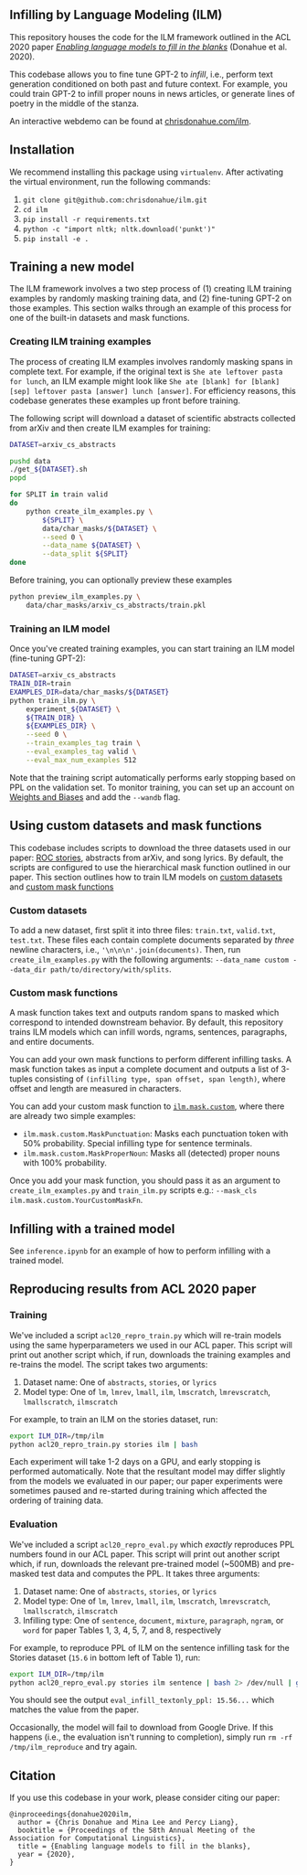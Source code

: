 ## Infilling by Language Modeling (ILM)

This repository houses the code for the ILM framework outlined in the ACL 2020 paper [_Enabling language models to fill in the blanks_](https://arxiv.org/abs/2005.05339) (Donahue et al. 2020).

This codebase allows you to fine tune GPT-2 to _infill_, i.e., perform text generation conditioned on both past and future context. For example, you could train GPT-2 to infill proper nouns in news articles, or generate lines of poetry in the middle of the stanza.

An interactive webdemo can be found at [chrisdonahue.com/ilm](https://chrisdonahue.com/ilm).

## Installation

We recommend installing this package using `virtualenv`. After activating the virtual environment, run the following commands:

1. `git clone git@github.com:chrisdonahue/ilm.git`
1. `cd ilm`
1. `pip install -r requirements.txt`
1. `python -c "import nltk; nltk.download('punkt')"`
1. `pip install -e .`

## Training a new model

The ILM framework involves a two step process of (1) creating ILM training examples by randomly masking training data, and (2) fine-tuning GPT-2 on those examples. This section walks through an example of this process for one of the built-in datasets and mask functions.

### Creating ILM training examples

The process of creating ILM examples involves randomly masking spans in complete text. For example, if the original text is `She ate leftover pasta for lunch`, an ILM example might look like `She ate [blank] for [blank] [sep] leftover pasta [answer] lunch [answer]`. For efficiency reasons, this codebase generates these examples up front before training.

The following script will download a dataset of scientific abstracts collected from arXiv and then create ILM examples for training:

```sh
DATASET=arxiv_cs_abstracts

pushd data
./get_${DATASET}.sh
popd

for SPLIT in train valid
do
	python create_ilm_examples.py \
		${SPLIT} \
		data/char_masks/${DATASET} \
		--seed 0 \
		--data_name ${DATASET} \
		--data_split ${SPLIT}
done
```

Before training, you can optionally preview these examples

```sh
python preview_ilm_examples.py \
	data/char_masks/arxiv_cs_abstracts/train.pkl
```

### Training an ILM model

Once you've created training examples, you can start training an ILM model (fine-tuning GPT-2):

```sh
DATASET=arxiv_cs_abstracts
TRAIN_DIR=train
EXAMPLES_DIR=data/char_masks/${DATASET}
python train_ilm.py \
	experiment_${DATASET} \
	${TRAIN_DIR} \
	${EXAMPLES_DIR} \
	--seed 0 \
	--train_examples_tag train \
	--eval_examples_tag valid \
	--eval_max_num_examples 512
```

Note that the training script automatically performs early stopping based on PPL on the validation set. To monitor training, you can set up an account on [Weights and Biases](https://www.wandb.com) and add the `--wandb` flag.

## Using custom datasets and mask functions

This codebase includes scripts to download the three datasets used in our paper: [ROC stories](https://cs.rochester.edu/nlp/rocstories/), abstracts from arXiv, and song lyrics. By default, the scripts are configured to use the hierarchical mask function outlined in our paper. This section outlines how to train ILM models on [custom datasets](#custom-datasets) and [custom mask functions](#custom-mask-functions)

### Custom datasets

To add a new dataset, first split it into three files: `train.txt`, `valid.txt`, `test.txt`. These files each contain complete documents separated by _three_ newline characters, i.e., `'\n\n\n'.join(documents)`. Then, run `create_ilm_examples.py` with the following arguments: `--data_name custom --data_dir path/to/directory/with/splits`.

### Custom mask functions

A mask function takes text and outputs random spans to masked which correspond to intended downstream behavior. By default, this repository trains ILM models which can infill words, ngrams, sentences, paragraphs, and entire documents.

You can add your own mask functions to perform different infilling tasks. A mask function takes as input a complete document and outputs a list of 3-tuples consisting of `(infilling type, span offset, span length)`, where offset and length are measured in characters.

You can add your custom mask function to [`ilm.mask.custom`](https://github.com/chrisdonahue/ilm_final/blob/master/ilm/mask/custom.py), where there are already two simple examples:

- `ilm.mask.custom.MaskPunctuation`: Masks each punctuation token with 50% probability. Special infilling type for sentence terminals.
- `ilm.mask.custom.MaskProperNoun`: Masks all (detected) proper nouns with 100% probability.

Once you add your mask function, you should pass it as an argument to `create_ilm_examples.py` and `train_ilm.py` scripts e.g.: `--mask_cls ilm.mask.custom.YourCustomMaskFn`.

## Infilling with a trained model

See `inference.ipynb` for an example of how to perform infilling with a trained model.

## Reproducing results from ACL 2020 paper

### Training

We've included a script `acl20_repro_train.py` which will re-train models using the same hyperparameters we used in our ACL paper. This script will print out another script which, if run, downloads the training examples and re-trains the model. The script takes two arguments:

1. Dataset name: One of `abstracts`, `stories`, or `lyrics`
1. Model type: One of `lm`, `lmrev`, `lmall`, `ilm`, `lmscratch`, `lmrevscratch`, `lmallscratch`, `ilmscratch`

For example, to train an ILM on the stories dataset, run:

```sh
export ILM_DIR=/tmp/ilm
python acl20_repro_train.py stories ilm | bash
```

Each experiment will take 1-2 days on a GPU, and early stopping is performed automatically. Note that the resultant model may differ slightly from the models we evaluated in our paper; our paper experiments were sometimes paused and re-started during training which affected the ordering of training data.

### Evaluation

We've included a script `acl20_repro_eval.py` which _exactly_ reproduces PPL numbers found in our ACL paper. This script will print out another script which, if run, downloads the relevant pre-trained model (~500MB) and pre-masked test data and computes the PPL. It takes three arguments:

1. Dataset name: One of `abstracts`, `stories`, or `lyrics`
1. Model type: One of `lm`, `lmrev`, `lmall`, `ilm`, `lmscratch`, `lmrevscratch`, `lmallscratch`, `ilmscratch`
1. Infilling type: One of `sentence`, `document`, `mixture`, `paragraph`, `ngram`, or `word` for paper Tables 1, 3, 4, 5, 7, and 8, respectively

For example, to reproduce PPL of ILM on the sentence infilling task for the Stories dataset (`15.6` in bottom left of Table 1), run:

```sh
export ILM_DIR=/tmp/ilm
python acl20_repro_eval.py stories ilm sentence | bash 2> /dev/null | grep eval_infill_textonly_ppl
```

You should see the output `eval_infill_textonly_ppl: 15.56...` which matches the value from the paper.

Occasionally, the model will fail to download from Google Drive. If this happens (i.e., the evaluation isn't running to completion), simply run `rm -rf /tmp/ilm_reproduce` and try again.

## Citation

If you use this codebase in your work, please consider citing our paper:

```
@inproceedings{donahue2020ilm,
  author = {Chris Donahue and Mina Lee and Percy Liang},
  booktitle = {Proceedings of the 58th Annual Meeting of the Association for Computational Linguistics},
  title = {Enabling language models to fill in the blanks},
  year = {2020},
}
```
